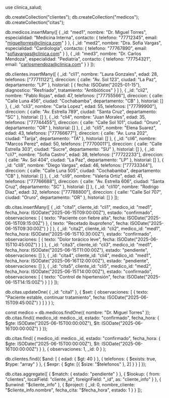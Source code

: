 use clinica_salud;

db.createCollection("clientes");
db.createCollection("medicos");
db.createCollection("citas");

db.medicos.insertMany([
    {
        _id: "med1",
        nombre: "Dr. Miguel Torres",
        especialidad: "Medicina Interna",
        contacto: { telefono: "77712345", email: "migueltorres@clinica.com" }
    },
    {
        _id: "med2",
        nombre: "Dra. Sofia Vargas",
        especialidad: "Cardiología",
        contacto: { telefono: "77767890", email: "sofiavargas@clinica.com" }
    },
    {
        _id: "med3",
        nombre: "Dr. Carlos Mendoza",
        especialidad: "Pediatría",
        contacto: { telefono: "77754321", email: "carlosmendoza@clinica.com" }
    }
]);

db.clientes.insertMany([
    {
        _id: "cli1",
        nombre: "Laura Gonzales",
        edad: 28,
        telefonos: ["77711122"],
        direccion: { calle: "Av. Sol 123", ciudad: "La Paz", departamento: "LP" },
        historial: [
            { fecha: ISODate("2025-01-15"), diagnostico: "Resfriado", tratamiento: "Antibióticos" }
        ]
    },
    {
        _id: "cli2",
        nombre: "Pablo Rojas",
        edad: 47,
        telefonos: ["77755566"],
        direccion: { calle: "Calle Luna 456", ciudad: "Cochabamba", departamento: "CB" },
        historial: []
    },
    {
        _id: "cli3",
        nombre: "Carla Lopez",
        edad: 55,
        telefonos: ["77799900"],
        direccion: { calle: "Av. Estrella 789", ciudad: "Santa Cruz", departamento: "SC" },
        historial: []
    },
    {
        _id: "cli4",
        nombre: "Juan Morales",
        edad: 35,
        telefonos: ["77744455"],
        direccion: { calle: "Calle Sol 101", ciudad: "Oruro", departamento: "OR" },
        historial: []
    },
    {
        _id: "cli5",
        nombre: "Elena Suarez",
        edad: 43,
        telefonos: ["77766677"],
        direccion: { calle: "Av. Luna 202", ciudad: "Tarija", departamento: "TA" },
        historial: []
    },
    {
        _id: "cli6",
        nombre: "Marcos Perez",
        edad: 50,
        telefonos: ["77700011"],
        direccion: { calle: "Calle Estrella 303", ciudad: "Sucre", departamento: "SU" },
        historial: []
    },
    {
        _id: "cli7",
        nombre: "Sofia Castro",
        edad: 38,
        telefonos: ["77722233"],
        direccion: { calle: "Av. Sol 404", ciudad: "La Paz", departamento: "LP" },
        historial: []
    },
    {
        _id: "cli8",
        nombre: "Diego Vargas",
        edad: 46,
        telefonos: ["77733344"],
        direccion: { calle: "Calle Luna 505", ciudad: "Cochabamba", departamento: "CB" },
        historial: []
    },
    {
        _id: "cli9",
        nombre: "Valeria Ortiz",
        edad: 41,
        telefonos: ["77766688"],
        direccion: { calle: "Av. Estrella 606", ciudad: "Santa Cruz", departamento: "SC" },
        historial: []
    },
    {
        _id: "cli10",
        nombre: "Rodrigo Diaz",
        edad: 32,
        telefonos: ["77788800"],
        direccion: { calle: "Calle Sol 707", ciudad: "Oruro", departamento: "OR" },
        historial: []
    }
]);

db.citas.insertMany([
    {
        _id: "cita1",
        cliente_id: "cli1",
        medico_id: "med1",
        fecha_hora: ISODate("2025-06-15T09:00:00Z"),
        estado: "confirmado",
        observaciones: [
            { texto: "Paciente con fiebre alta", fecha: ISODate("2025-06-15T09:15:00Z") },
            { texto: "Recetado ibuprofeno", fecha: ISODate("2025-06-15T09:30:00Z") }
        ]
    },
    {
        _id: "cita2",
        cliente_id: "cli2",
        medico_id: "med1",
        fecha_hora: ISODate("2025-06-15T10:30:00Z"),
        estado: "confirmado",
        observaciones: [
            { texto: "Dolor torácico leve", fecha: ISODate("2025-06-15T10:45:00Z") }
        ]
    },
    {
        _id: "cita3",
        cliente_id: "cli3",
        medico_id: "med1",
        fecha_hora: ISODate("2025-06-15T11:00:00Z"),
        estado: "pendiente",
        observaciones: []
    },
    {
        _id: "cita4",
        cliente_id: "cli4",
        medico_id: "med1",
        fecha_hora: ISODate("2025-06-16T12:00:00Z"),
        estado: "pendiente",
        observaciones: []
    },
    {
        _id: "cita5",
        cliente_id: "cli5",
        medico_id: "med2",
        fecha_hora: ISODate("2025-06-15T14:00:00Z"),
        estado: "confirmado",
        observaciones: [
            { texto: "Control de hipertensión", fecha: ISODate("2025-06-15T14:15:00Z") }
        ]
    }
]);

db.citas.updateOne(
    { _id: "cita1" },
    {
        $set: {
            observaciones: [
                { texto: "Paciente estable, continuar tratamiento", fecha: ISODate("2025-06-15T09:45:00Z") }
            ]
        }
    }
);

const medico = db.medicos.findOne({ nombre: "Dr. Miguel Torres" });
db.citas.find({
    medico_id: medico._id,
    estado: "confirmado",
    fecha_hora: {
        $gte: ISODate("2025-06-15T00:00:00Z"),
        $lt: ISODate("2025-06-16T00:00:00Z")
    }
});

db.citas.find(
    {
        medico_id: medico._id,
        estado: "confirmado",
        fecha_hora: {
            $gte: ISODate("2025-06-15T00:00:00Z"),
            $lt: ISODate("2025-06-16T00:00:00Z")
        }
    },
    { observaciones: 1, _id: 0 }
);

db.clientes.find({
    $and: [
        { edad: { $gt: 40 } },
        { telefonos: { $exists: true, $type: "array" } },
        { $expr: { $gte: [{ $size: "$telefonos" }, 2] } }
    ]
});

db.citas.aggregate([
    { $match: { estado: "pendiente" } },
    {
        $lookup: {
            from: "clientes",
            localField: "cliente_id",
            foreignField: "_id",
            as: "cliente_info"
        }
    },
    { $unwind: "$cliente_info" },
    {
        $project: {
            _id: 0,
            nombre_cliente: "$cliente_info.nombre",
            fecha_cita: "$fecha_hora",
            estado: 1
        }
    }
]);